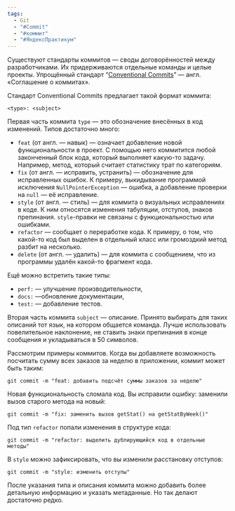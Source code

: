 ```yaml
---
tags:
  - Git
  - "#Commit"
  - "#коммит"
  - "#ЯндексПрактикум"
---
```

Существуют стандарты коммитов — своды договорённостей между разработчиками. Их придерживаются отдельные команды и целые проекты. Упрощённый стандарт “[Conventional Commits](https://www.conventionalcommits.org/ru/v1.0.0-beta.4/)” — англ. «Соглашение о коммитах». 

Стандарт Conventional Commits предлагает такой формат коммита:

```
<type>: <subject> 
```

Первая часть коммита `type` — это обозначение внесённых в код изменений. Типов достаточно много:

- `feat` (от англ. — навык) — означает добавление новой функциональности в проект. С помощью него коммитится любой законченный блок кода, который выполняет какую-то задачу. Например, метод, который считает статистику трат по категориям.
- `fix` (от англ. — исправить, устранить) — обозначение для исправленных ошибок. К примеру, выкидывание программой исключения `NullPointerException` — ошибка, а добавление проверки на `null` — её исправление.
- `style` (от англ. — стиль) — для коммита о визуальных исправлениях в коде. К ним относятся изменения табуляции, отступов, знаков препинания. `style`-правки не связаны с функциональностью или ошибками.
- `refactor` — сообщает о переработке кода. К примеру, о том, что какой-то код был выделен в отдельный класс или громоздкий метод разбит на несколько.
- `delete` (от англ. — удалить) — для коммита с сообщением, что из программы удалён какой-то фрагмент кода.

Ещё можно встретить такие типы: 
- `perf:` — улучшение производительности, 
- `docs:` —обновление документации, 
- `test:` — добавление тестов.

Вторая часть коммита `subject` — описание. Принято выбирать для таких описаний тот язык, на котором общается команда. 
Лучше использовать повелительное наклонение, не ставить знаки препинания в конце сообщения и укладываться в 50 символов.

Рассмотрим примеры коммитов. Когда вы добавляете возможность посчитать сумму всех заказов за неделю в приложении, коммит может быть таким:

```
git commit -m "feat: добавить подсчёт суммы заказов за неделю" 
```

Новая функциональность сломала код. Вы исправили ошибку: заменили вызов старого метода на новый:

```
git commit -m "fix: заменить вызов getStat() на getStatByWeek()" 
```

Под тип `refactor` попали изменения в структуре кода:

```
git commit -m "refactor: выделить дублирующийся код в отдельные методы" 
```

В `style` можно зафиксировать, что вы изменили расстановку отступов:

```
git commit -m "style: изменить отступы" 
```

После указания типа и описания коммита можно добавить более детальную информацию и указать метаданные. Но так делают достаточно редко.